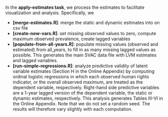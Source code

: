 In the **apply-estimates task**, we  process the estimates to facilitate visualization and analysis. Specifically, we

* **[merge-estimates.R]**: merge the static and dynamic estimates into on csv file
* **[create-new-vars.R]**: set missing observed values to zero, compute maximum observed prevalence, create lagged variables
* **[populate-from-all-years.R]**: populate missing values (observed and estimated) from all_years,  to  fill in as many missing lagged values as possible. This generates the main SVAC data file with LVM estimates and lagged variables.
* **[run-simple-regressions.R]**: analyze predictive validity of latent variable estimates (Section H in the Online Appendix) by computing ordinal logistic regressions in which each observed human rights indicator, or the overall observed maximum, are treated as the dependent variable, respectively. Right-hand side predictive variables are a 1-year lagged version of the dependent variable, the static or dynamic estimates, respectively.  This analysis generates Tables III-VI in the Online Appendix. Note that we do not set a random seed. The results will therefore vary slightly with each computation.

